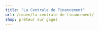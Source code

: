 ```yaml
---
title: "La Centrale de Financement"
url: /rouen/la-centrale-de-financement/
shop: prêteur sur gages
---
```

